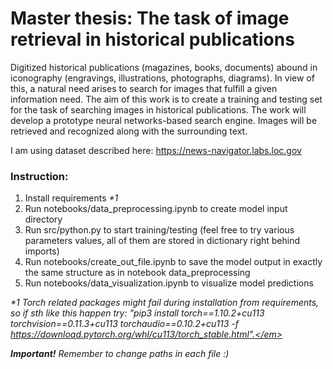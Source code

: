 # Master thesis: The task of image retrieval in historical publications
Digitized historical publications (magazines, books, documents) abound in iconography (engravings, illustrations, photographs, diagrams). In view of this, a natural need arises to search for images that fulfill a given information need. The aim of this work is to create a training and testing set for the task of searching images in historical publications. The work will develop a prototype neural networks-based search engine. Images will be retrieved and recognized along with the surrounding text.

I am using dataset described here: https://news-navigator.labs.loc.gov

### Instruction:

1. Install requirements <em>*1</em> 
2. Run notebooks/data_preprocessing.ipynb to create model input directory 
3. Run src/python.py to start training/testing (feel free to try various parameters values, all of them are stored in dictionary right behind imports)
4. Run notebooks/create_out_file.ipynb to save the model output in exactly the same structure as in notebook data_preprocessing
5. Run notebooks/data_visualization.ipynb to visualize model predictions 

<em>*1 Torch related packages might fail during installation from requirements, so if sth like this happen try: "pip3 install torch==1.10.2+cu113 torchvision==0.11.3+cu113 torchaudio==0.10.2+cu113 -f https://download.pytorch.org/whl/cu113/torch_stable.html".</em> 

<b>Important!</b> Remember to change paths in each file :) 